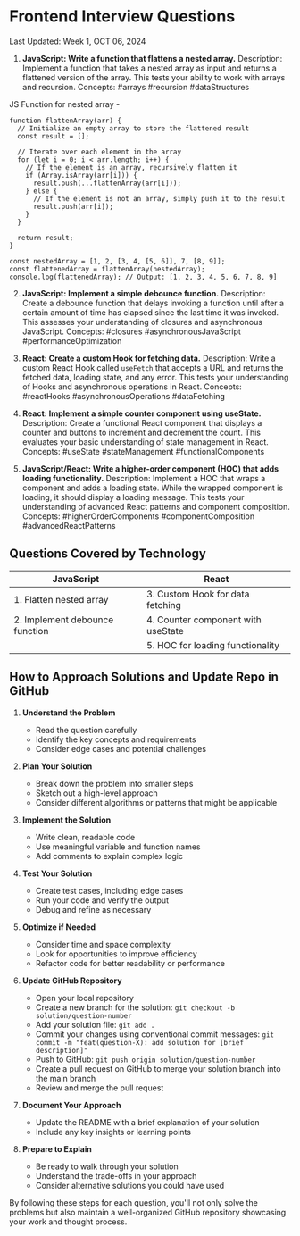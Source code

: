 # Frontend Interview Questions

Last Updated: Week 1, OCT 06, 2024

1. **JavaScript: Write a function that flattens a nested array.**
   Description: Implement a function that takes a nested array as input and returns a flattened version of the array. This tests your ability to work with arrays and recursion.
   Concepts: #arrays #recursion #dataStructures

JS Function for nested array -

```
function flattenArray(arr) {
  // Initialize an empty array to store the flattened result
  const result = [];

  // Iterate over each element in the array
  for (let i = 0; i < arr.length; i++) {
    // If the element is an array, recursively flatten it
    if (Array.isArray(arr[i])) {
      result.push(...flattenArray(arr[i]));
    } else {
      // If the element is not an array, simply push it to the result
      result.push(arr[i]);
    }
  }

  return result;
}

const nestedArray = [1, 2, [3, 4, [5, 6]], 7, [8, 9]];
const flattenedArray = flattenArray(nestedArray);
console.log(flattenedArray); // Output: [1, 2, 3, 4, 5, 6, 7, 8, 9]
```


2. **JavaScript: Implement a simple debounce function.**
   Description: Create a debounce function that delays invoking a function until after a certain amount of time has elapsed since the last time it was invoked. This assesses your understanding of closures and asynchronous JavaScript.
   Concepts: #closures #asynchronousJavaScript #performanceOptimization

3. **React: Create a custom Hook for fetching data.**
   Description: Write a custom React Hook called `useFetch` that accepts a URL and returns the fetched data, loading state, and any error. This tests your understanding of Hooks and asynchronous operations in React.
   Concepts: #reactHooks #asynchronousOperations #dataFetching

4. **React: Implement a simple counter component using useState.**
   Description: Create a functional React component that displays a counter and buttons to increment and decrement the count. This evaluates your basic understanding of state management in React.
   Concepts: #useState #stateManagement #functionalComponents

5. **JavaScript/React: Write a higher-order component (HOC) that adds loading functionality.**
   Description: Implement a HOC that wraps a component and adds a loading state. While the wrapped component is loading, it should display a loading message. This tests your understanding of advanced React patterns and component composition.
   Concepts: #higherOrderComponents #componentComposition #advancedReactPatterns

## Questions Covered by Technology

| JavaScript                     | React                              |
| ------------------------------ | ---------------------------------- |
| 1. Flatten nested array        | 3. Custom Hook for data fetching   |
| 2. Implement debounce function | 4. Counter component with useState |
|                                | 5. HOC for loading functionality   |

## How to Approach Solutions and Update Repo in GitHub

1. **Understand the Problem**

   - Read the question carefully
   - Identify the key concepts and requirements
   - Consider edge cases and potential challenges

2. **Plan Your Solution**

   - Break down the problem into smaller steps
   - Sketch out a high-level approach
   - Consider different algorithms or patterns that might be applicable

3. **Implement the Solution**

   - Write clean, readable code
   - Use meaningful variable and function names
   - Add comments to explain complex logic

4. **Test Your Solution**

   - Create test cases, including edge cases
   - Run your code and verify the output
   - Debug and refine as necessary

5. **Optimize if Needed**

   - Consider time and space complexity
   - Look for opportunities to improve efficiency
   - Refactor code for better readability or performance

6. **Update GitHub Repository**

   - Open your local repository
   - Create a new branch for the solution: `git checkout -b solution/question-number`
   - Add your solution file: `git add .`
   - Commit your changes using conventional commit messages:
     `git commit -m "feat(question-X): add solution for [brief description]"`
   - Push to GitHub: `git push origin solution/question-number`
   - Create a pull request on GitHub to merge your solution branch into the main branch
   - Review and merge the pull request

7. **Document Your Approach**

   - Update the README with a brief explanation of your solution
   - Include any key insights or learning points

8. **Prepare to Explain**
   - Be ready to walk through your solution
   - Understand the trade-offs in your approach
   - Consider alternative solutions you could have used

By following these steps for each question, you'll not only solve the problems but also maintain a well-organized GitHub repository showcasing your work and thought process.
